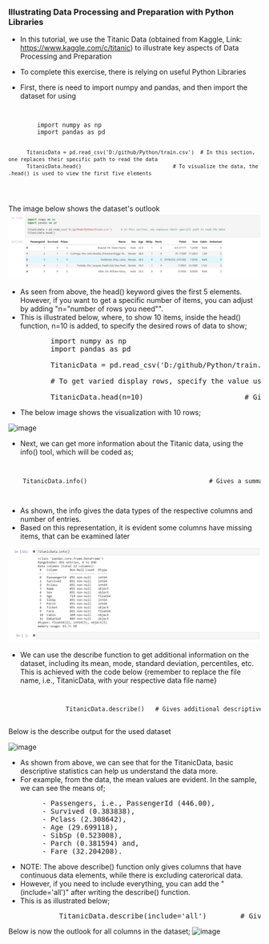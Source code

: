 ### Illustrating Data Processing and Preparation with Python Libraries
- In this tutorial, we use the Titanic Data (obtained from Kaggle, Link: https://www.kaggle.com/c/titanic) to illustrate key aspects of Data Processing and Preparation
- To complete this exercise, there is relying on useful Python Libraries

- First, there is need to import numpy and pandas, and then import the dataset for using

<code>
<pre>
        import numpy as np
        import pandas as pd

          TitanicData = pd.read_csv('D:/github/Python/train.csv')  # In this section, one replaces their specific path to read the data
          TitanicData.head()                              # To visualize the data, the .head() is used to view the first five elements
</pre>
</code>
The image below shows the dataset's outlook
<img src="https://github.com/danny-votez/Illustration-of-Data-Processing-and-Preparation-with-Python-Libraries/blob/main/datasetview.jpg">

- As seen from above, the head() keyword gives the first 5 elements. However, if you want to get a specific number of items, you can adjust by adding "n="number of rows you need"". 
- This is illustrated below, where, to show 10 items, inside the head() function, n=10 is added, to specify the desired rows of data to show;

<pre>
          import numpy as np
          import pandas as pd
          
          TitanicData = pd.read_csv('D:/github/Python/train.csv')
          
          # To get varied display rows, specify the value using the n item, e.g., n=8, or n=10, or n=30
          
          TitanicData.head(n=10)                        # Gives 10 rows of dataset
</pre>
- The below image shows the visualization with 10 rows;

![image](https://user-images.githubusercontent.com/77758884/130964763-26eef94b-93e8-4ceb-923a-981f7e590484.png)


- Next, we can get more information about the Titanic data, using the info() tool, which will be coded as;
<code>
<pre>
    TitanicData.info()                                  # Gives a summarized information about our dataset
</pre>
</code>

- As shown, the info gives the data types of the respective columns and number of entries.
- Based on this representation, it is evident some columns have missing items, that can be examined later

<img src="https://github.com/danny-votez/Illustration-of-Data-Processing-and-Preparation-with-Python-Libraries/blob/main/datasetinfo.jpg">

- We can use the describe function to get additional information on the dataset, including its mean, mode, standard deviation, percentiles, etc. This is achieved with the code below {remember to replace the file name, i.e., TitanicData, with your respective data file name}

<code>
<pre>
                TitanicData.describe()   # Gives additional descriptive statistics information about our dataset
</pre>
</code>
Below is the describe output for the used dataset

![image](https://user-images.githubusercontent.com/77758884/130960566-77c5685f-e2a0-4c46-8d3a-74a6dd42fd5b.png)


- As shown from above, we can see that for the TitanicData, basic descriptive statistics can help us understand the data more.
- For example, from the data, the mean values are evident. In the sample, we can see the means of;
<pre>
        - Passengers, i.e., PassengerId (446.00),
        - Survived (0.383838),
        - Pclass (2.308642),
        - Age (29.699118),
        - SibSp (0.523008),
        - Parch (0.381594) and,
        - Fare (32.204208).
</pre>
- NOTE: The above describe() function only gives columns that have continuous data elements, while there is excluding caterorical data.
- However, if you need to include everything, you can add the "(include='all')" after writing the describe() function.
- This is as illustrated below;
<pre>
            TitanicData.describe(include='all')        # Gives descriptive statistics for all columns
</pre>
Below is now the outlook for all columns in the dataset;
![image](https://user-images.githubusercontent.com/77758884/130963069-7c442688-764b-4ee1-aa00-778bc5f6ff75.png)
